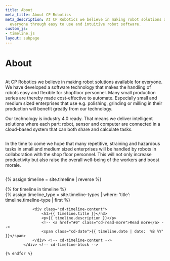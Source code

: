 ```yaml
---
title: About
meta_title: About CP Robotics
meta_description: At CP Robotics we believe in making robot solutions available for
  everyone through easy to use and intuitive robot software.
custom_js:
- timeline.js
layout: subpage
---
```


<div class="container">
  <h1 class="editable">About</h1>

  <div class="row">
    <div class="small-12 medium-6 column">
      <p>At CP Robotics we believe in making robot solutions available for everyone. We have developed a software technology that makes the handling of robots easy and flexible for shopfloor personnel. Many small production series are thereby made cost-effective to automate. Especially small and medium sized enterprises that use e.g. polishing, grinding or milling in their production will benefit greatly from our technology.</p>
      <p>Our technology is industry 4.0 ready. That means we deliver intelligent solutions where each part: robot, sensor and computer are connected in a cloud-based system that can both share and calculate tasks.</p>
    </div>
    <div class="small-12 medium-6 column">
      <p>In the time to come we hope that many repetitive, straining and hazardous tasks in small and medium sized enterprises will be handled by robots in collaboration with the shop floor personnel. This will not only increase productivity but also raise the overall well-being of the workers and boost morale.</p>
    </div>
  </div>


  {% assign timeline = site.timeline | reverse %}
  <section id="cd-timeline" class="cd-container">
    {% for timeline in timeline %}
        <div class="cd-timeline-block">
    			<div class="cd-timeline-img">
    				<div class="cd-timeline-icon">
              {% assign timeline_type = site.timeline-types | where: 'title': timeline.timeline-type | first %}
              <i class="fa {{ timeline_type.fa_icon }}"></i>
            </div>
    			</div> <!-- cd-timeline-img -->

    			<div class="cd-timeline-content">
    				<h3>{{ timeline.title }}</h3>
    				<p>{{ timeline.description }}</p>
    				<!-- <a href="#0" class="cd-read-more">Read more</a> -->
    				<span class="cd-date">{{ timeline.date | date: '%B %Y' }}</span>
    			</div> <!-- cd-timeline-content -->
    		</div> <!-- cd-timeline-block -->

    {% endfor %}
  </section>

</div>
